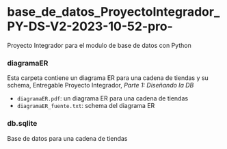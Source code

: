 # base_de_datos_ProyectoIntegrador_PY-DS-V2-2023-10-52-pro-
Proyecto Integrador para el modulo de base de datos con Python

### diagramaER
Esta carpeta contiene un diagrama ER para una cadena de tiendas y su schema, Entregable Proyecto Integrador, *Parte 1: Diseñando la DB*

- `diagramaER.pdf`: un diagrama ER para una cadena de tiendas
- `diagramaER_fuente.txt`: schema del diagrama ER

### db.sqlite
Base de datos para una cadena de tiendas
